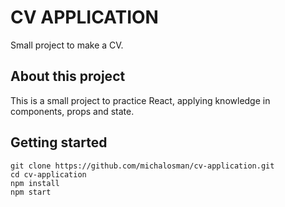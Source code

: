 # CV APPLICATION

Small project to make a CV.

## About this project

This is a small project to practice React, applying knowledge in components, props and state.

## Getting started

```
git clone https://github.com/michalosman/cv-application.git
cd cv-application
npm install
npm start
```
